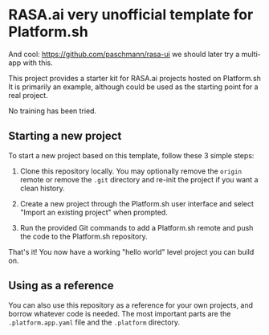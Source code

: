 # RASA.ai very unofficial template for Platform.sh

And cool: https://github.com/paschmann/rasa-ui we should later try a multi-app with this.

This project provides a starter kit for RASA.ai projects hosted on Platform.sh It is primarily an example, although could be used as the starting point for a real project.

No training has been tried.

## Starting a new project

To start a new project based on this template, follow these 3 simple steps:

1. Clone this repository locally.  You may optionally remove the `origin` remote or remove the `.git` directory and re-init the project if you want a clean history.
 
2. Create a new project through the Platform.sh user interface and select "Import an existing project" when prompted.

3. Run the provided Git commands to add a Platform.sh remote and push the code to the Platform.sh repository.

That's it!  You now have a working "hello world" level project you can build on.

## Using as a reference

You can also use this repository as a reference for your own projects, and borrow whatever code is needed. The most important parts are the `.platform.app.yaml` file and the `.platform` directory.
